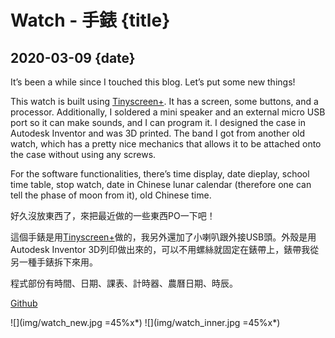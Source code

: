 # Watch - 手錶 {title}
## 2020-03-09 {date}

It’s been a while since I touched this blog. Let’s put some new things!

This watch is built using [Tinyscreen+](https://tinycircuits.com/products/tinyscreenplus). It has a screen, some buttons, and a processor. Additionally, I soldered a mini speaker and an external micro USB port so it can make sounds, and I can program it. I designed the case in Autodesk Inventor and was 3D printed. The band I got from another old watch, which has a pretty nice mechanics that allows it to be attached onto the case without using any screws.

For the software functionalities, there’s time display, date dieplay, school time table, stop watch, date in Chinese lunar calendar (therefore one can tell the phase of moon from it), old Chinese time.

好久沒放東西了，來把最近做的一些東西PO一下吧！

這個手錶是用[Tinyscreen+](https://tinycircuits.com/products/tinyscreenplus)做的，我另外還加了小喇叭跟外接USB頭。外殼是用Autodesk Inventor 3D列印做出來的，可以不用螺絲就固定在錶帶上，錶帶我從另一種手錶拆下來用。

程式部份有時間、日期、課表、計時器、農曆日期、時辰。

[Github](https://github.com/Rio6/Watch)

![](img/watch_new.jpg =45%x*)
![](img/watch_inner.jpg =45%x*)
